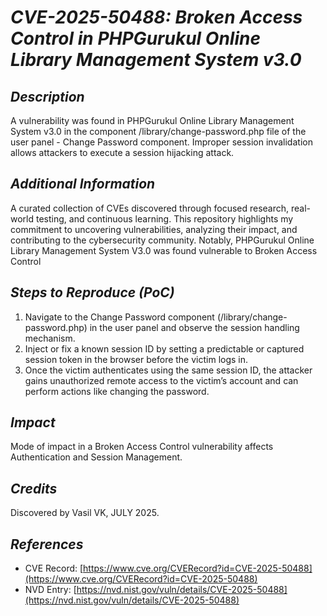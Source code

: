 # *CVE-2025-50488: Broken Access Control in PHPGurukul Online Library Management System v3.0*

## *Description*

A vulnerability was found in PHPGurukul Online Library Management
System v3.0 in the component  /library/change-password.php file of the user panel - Change Password component. Improper session invalidation allows attackers to execute a session hijacking attack.

## *Additional Information*

A curated collection of CVEs discovered through focused research, real-world testing, and continuous learning. This repository highlights my commitment to uncovering vulnerabilities, analyzing their impact, and contributing to the cybersecurity community. Notably, PHPGurukul Online Library Management System V3.0 was found vulnerable to Broken Access Control

## *Steps to Reproduce (PoC)*

1. Navigate to the Change Password component (/library/change-password.php) in the user panel and observe the session handling mechanism.
2. Inject or fix a known session ID by setting a predictable or captured session token in the browser before the victim logs in.
3. Once the victim authenticates using the same session ID, the attacker gains unauthorized remote access to the victim’s account and can perform actions like changing the password.

## *Impact*

Mode of impact in a Broken Access Control vulnerability affects Authentication and Session Management.

## *Credits*

Discovered by Vasil VK, JULY 2025.

## *References*

- CVE Record: [https://www.cve.org/CVERecord?id=CVE-2025-50488](https://www.cve.org/CVERecord?id=CVE-2025-50488)
- NVD Entry: [https://nvd.nist.gov/vuln/details/CVE-2025-50488](https://nvd.nist.gov/vuln/details/CVE-2025-50488)
